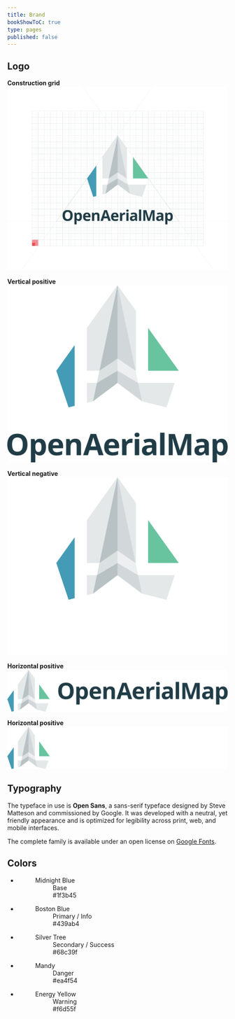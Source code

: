 ```yaml
---
title: Brand
bookShowToC: true
type: pages
published: false
---
```



## Logo
**Construction grid**
   ![Screenshot](/content/design/oam-logo-constructrion-grid.svg)

**Vertical positive**
   ![Screenshot](/content/design/oam-logo-v-pos.svg)
   
**Vertical negative**
   ![Screenshot](/content/design/oam-logo-v-neg.svg)
 
**Horizontal positive**
   ![Screenshot](/content/design/oam-logo-h-pos.svg)
	
**Horizontal positive**
   ![Screenshot](/content/design/oam-logo-h-neg.svg)
   
## Typography

The typeface in use is **Open Sans**, a sans-serif typeface designed by Steve Matteson and commissioned by Google. It was developed with a neutral, yet friendly appearance and is optimized for legibility across print, web, and mobile interfaces.

The complete family is available under an open license on [Google Fonts](https://goo.gl/FZ0Ave).

## Colors

<ul class="colors-list">
  <li>
    <figure class="exhibit">
      <div class="exhibit__content">
        <span class="swatch swatch--base"></span>
      </div>
      <figcaption class="exhibit__caption">
        <dl class="exhibit__details">
          <dt>Midnight Blue</dt>
          <dd>Base</dd>
          <dd>#1f3b45</dd>
        </dl>
      </figcaption>
    </figure>
  </li>
  <li>
    <figure class="exhibit">
      <div class="exhibit__content">
        <span class="swatch swatch--primary"></span>
      </div>
      <figcaption class="exhibit__caption">
        <dl class="exhibit__details">
          <dt>Boston Blue</dt>
          <dd>Primary / Info</dd>
          <dd>#439ab4</dd>
        </dl>
      </figcaption>
    </figure>
  </li>
  <li>
    <figure class="exhibit">
      <div class="exhibit__content">
        <span class="swatch swatch--secondary"></span>
      </div>
      <figcaption class="exhibit__caption">
        <dl class="exhibit__details">
          <dt>Silver Tree</dt>
          <dd>Secondary / Success</dd>
          <dd>#68c39f</dd>
        </dl>
      </figcaption>
    </figure>
  </li>
  <li>
    <figure class="exhibit">
      <div class="exhibit__content">
        <span class="swatch swatch--danger"></span>
      </div>
      <figcaption class="exhibit__caption">
        <dl class="exhibit__details">
          <dt>Mandy</dt>
          <dd>Danger</dd>
          <dd>#ea4f54</dd>
        </dl>
      </figcaption>
    </figure>
  </li>
  <li>
    <figure class="exhibit">
      <div class="exhibit__content">
        <span class="swatch swatch--warning"></span>
      </div>
      <figcaption class="exhibit__caption">
        <dl class="exhibit__details">
          <dt>Energy Yellow</dt>
          <dd>Warning</dd>
          <dd>#f6d55f</dd>
        </dl>
      </figcaption>
    </figure>
  </li>
</ul>